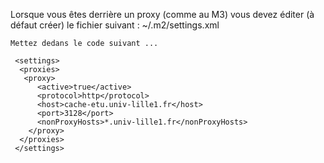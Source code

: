 Lorsque vous êtes derrière un proxy (comme au M3) vous devez éditer (à défaut créer) le fichier suivant : ~/.m2/settings.xml

    Mettez dedans le code suivant ...

     <settings>  
      <proxies>
       <proxy>
          <active>true</active>
          <protocol>http</protocol>
          <host>cache-etu.univ-lille1.fr</host>
          <port>3128</port>
          <nonProxyHosts>*.univ-lille1.fr</nonProxyHosts>
        </proxy>
      </proxies>
     </settings>

